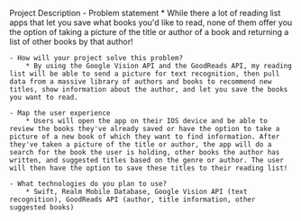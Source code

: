 Project Description
    - Problem statement
        * While there a lot of reading list apps that let you save what books you'd like to read, none of them offer you the option of taking a picture of the title or author of a book and returning a list of other books by that author!
    
    - How will your project solve this problem?
        * By using the Google Vision API and the GoodReads API, my reading list will be able to send a picture for text recognition, then pull data from a massive library of authors and books to recommend new titles, show information about the author, and let you save the books you want to read.
    
    - Map the user experience
        * Users will open the app on their IOS device and be able to review the books they've already saved or have the option to take a picture of a new book of which they want to find information. After they've taken a picture of the title or author, the app will do a search for the book the user is holding, other books the author has written, and suggested titles based on the genre or author. The user will then have the option to save these titles to their reading list!

    - What technologies do you plan to use?
        * Swift, Realm Mobile Database, Google Vision API (text recognition), GoodReads API (author, title information, other suggested books)